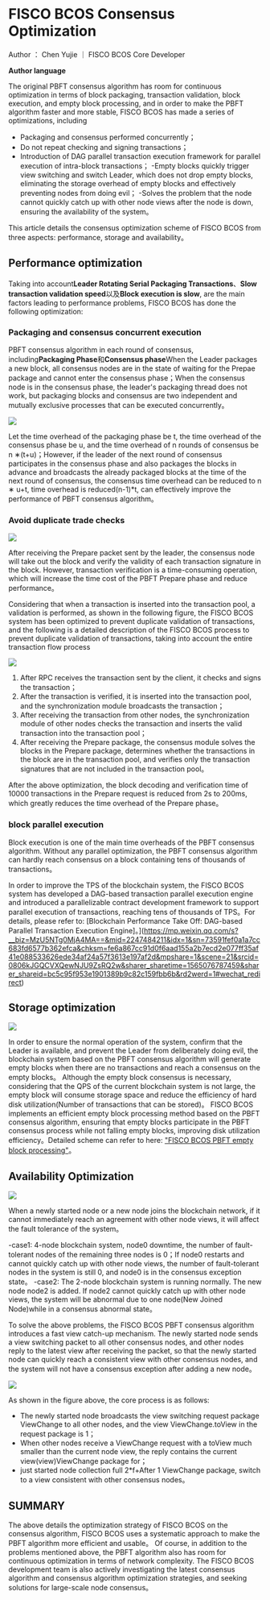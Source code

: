 # FISCO BCOS Consensus Optimization

Author ： Chen Yujie ｜ FISCO BCOS Core Developer

**Author language**

The original PBFT consensus algorithm has room for continuous optimization in terms of block packaging, transaction validation, block execution, and empty block processing, and in order to make the PBFT algorithm faster and more stable, FISCO BCOS has made a series of optimizations, including

- Packaging and consensus performed concurrently；
- Do not repeat checking and signing transactions；
- Introduction of DAG parallel transaction execution framework for parallel execution of intra-block transactions；
-Empty blocks quickly trigger view switching and switch Leader, which does not drop empty blocks, eliminating the storage overhead of empty blocks and effectively preventing nodes from doing evil；
-Solves the problem that the node cannot quickly catch up with other node views after the node is down, ensuring the availability of the system。

This article details the consensus optimization scheme of FISCO BCOS from three aspects: performance, storage and availability。

## Performance optimization

Taking into account**Leader Rotating Serial Packaging Transactions**、**Slow transaction validation speed**以及**Block execution is slow**, are the main factors leading to performance problems, FISCO BCOS has done the following optimization:

### Packaging and consensus concurrent execution

PBFT consensus algorithm in each round of consensus, including**Packaging Phase**和**Consensus phase**When the Leader packages a new block, all consensus nodes are in the state of waiting for the Prepae package and cannot enter the consensus phase；When the consensus node is in the consensus phase, the leader's packaging thread does not work, but packaging blocks and consensus are two independent and mutually exclusive processes that can be executed concurrently。

![](../../../../images/articles/consensus_optimization/IMG_4897.PNG)


Let the time overhead of the packaging phase be t, the time overhead of the consensus phase be u, and the time overhead of n rounds of consensus be n ∗(t+u)；However, if the leader of the next round of consensus participates in the consensus phase and also packages the blocks in advance and broadcasts the already packaged blocks at the time of the next round of consensus, the consensus time overhead can be reduced to n ∗ u+t, time overhead is reduced(n-1)*t, can effectively improve the performance of PBFT consensus algorithm。

### Avoid duplicate trade checks

![](../../../../images/articles/consensus_optimization/IMG_4898.PNG)

After receiving the Prepare packet sent by the leader, the consensus node will take out the block and verify the validity of each transaction signature in the block. However, transaction verification is a time-consuming operation, which will increase the time cost of the PBFT Prepare phase and reduce performance。

Considering that when a transaction is inserted into the transaction pool, a validation is performed, as shown in the following figure, the FISCO BCOS system has been optimized to prevent duplicate validation of transactions, and the following is a detailed description of the FISCO BCOS process to prevent duplicate validation of transactions, taking into account the entire transaction flow process

![](../../../../images/articles/consensus_optimization/IMG_4899.PNG)

1. After RPC receives the transaction sent by the client, it checks and signs the transaction；
2. After the transaction is verified, it is inserted into the transaction pool, and the synchronization module broadcasts the transaction；
3. After receiving the transaction from other nodes, the synchronization module of other nodes checks the transaction and inserts the valid transaction into the transaction pool；
4. After receiving the Prepare package, the consensus module solves the blocks in the Prepare package, determines whether the transactions in the block are in the transaction pool, and verifies only the transaction signatures that are not included in the transaction pool。

After the above optimization, the block decoding and verification time of 10000 transactions in the Prepare request is reduced from 2s to 200ms, which greatly reduces the time overhead of the Prepare phase。

### block parallel execution

Block execution is one of the main time overheads of the PBFT consensus algorithm. Without any parallel optimization, the PBFT consensus algorithm can hardly reach consensus on a block containing tens of thousands of transactions。

In order to improve the TPS of the blockchain system, the FISCO BCOS system has developed a DAG-based transaction parallel execution engine and introduced a parallelizable contract development framework to support parallel execution of transactions, reaching tens of thousands of TPS。For details, please refer to: [Blockchain Performance Take Off: DAG-based Parallel Transaction Execution Engine]。](https://mp.weixin.qq.com/s?__biz=MzU5NTg0MjA4MA==&mid=2247484211&idx=1&sn=73591fef0a1a7cc683fd6577b362efca&chksm=fe6a867cc91d0f6aad155a2b7ecd2e077ff35af41e088533626ede34af24a57f3613e197af2d&mpshare=1&scene=21&srcid=0806kJGQCVXQewNJU9ZsRQ2w&sharer_sharetime=1565076787459&sharer_shareid=bc5c95f953e1901389b9c82c159fbb6b&rd2werd=1#wechat_redirect)

## Storage optimization

![](../../../../images/articles/consensus_optimization/IMG_4900.PNG)


In order to ensure the normal operation of the system, confirm that the Leader is available, and prevent the Leader from deliberately doing evil, the blockchain system based on the PBFT consensus algorithm will generate empty blocks when there are no transactions and reach a consensus on the empty blocks。
Although the empty block consensus is necessary, considering that the QPS of the current blockchain system is not large, the empty block will consume storage space and reduce the efficiency of hard disk utilization(Number of transactions that can be stored)。
FISCO BCOS implements an efficient empty block processing method based on the PBFT consensus algorithm, ensuring that empty blocks participate in the PBFT consensus process while not falling empty blocks, improving disk utilization efficiency。Detailed scheme can refer to here: ["FISCO BCOS PBFT empty block processing"](https://mp.weixin.qq.com/s?__biz=MzU5NTg0MjA4MA==&mid=2247485288&idx=2&sn=35e32f22cda893e7f02fe58369000164&chksm=fe6a8227c91d0b31133d7302b25decb6f6bba08a8d70848fcaf6573e6983a8e69885d2ed7fa3&mpshare=1&scene=21&srcid=&sharer_sharetime=1565077005952&sharer_shareid=bc5c95f953e1901389b9c82c159fbb6b&rd2werd=1#wechat_redirect)。

## Availability Optimization

![](../../../../images/articles/consensus_optimization/IMG_4901.PNG)

When a newly started node or a new node joins the blockchain network, if it cannot immediately reach an agreement with other node views, it will affect the fault tolerance of the system。

-case1: 4-node blockchain system, node0 downtime, the number of fault-tolerant nodes of the remaining three nodes is 0；If node0 restarts and cannot quickly catch up with other node views, the number of fault-tolerant nodes in the system is still 0, and node0 is in the consensus exception state。
-case2: The 2-node blockchain system is running normally. The new node node2 is added. If node2 cannot quickly catch up with other node views, the system will be abnormal due to one node(New Joined Node)while in a consensus abnormal state。

To solve the above problems, the FISCO BCOS PBFT consensus algorithm introduces a fast view catch-up mechanism. The newly started node sends a view switching packet to all other consensus nodes, and other nodes reply to the latest view after receiving the packet, so that the newly started node can quickly reach a consistent view with other consensus nodes, and the system will not have a consensus exception after adding a new node。

![](../../../../images/articles/consensus_optimization/IMG_4902.PNG)

As shown in the figure above, the core process is as follows:

- The newly started node broadcasts the view switching request package ViewChange to all other nodes, and the view ViewChange.toView in the request package is 1；
- When other nodes receive a ViewChange request with a toView much smaller than the current node view, the reply contains the current view(view)ViewChange package for；
- just started node collection full 2*f+After 1 ViewChange package, switch to a view consistent with other consensus nodes。

## SUMMARY

The above details the optimization strategy of FISCO BCOS on the consensus algorithm, FISCO BCOS uses a systematic approach to make the PBFT algorithm more efficient and usable。
Of course, in addition to the problems mentioned above, the PBFT algorithm also has room for continuous optimization in terms of network complexity. The FISCO BCOS development team is also actively investigating the latest consensus algorithm and consensus algorithm optimization strategies, and seeking solutions for large-scale node consensus。

